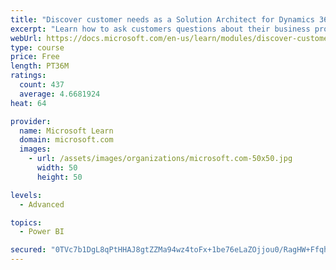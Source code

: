 ```yaml
---
title: "Discover customer needs as a Solution Architect for Dynamics 365 and Power Platform"
excerpt: "Learn how to ask customers questions about their business processes and feature requirements to create a viable solution."
webUrl: https://docs.microsoft.com/en-us/learn/modules/discover-customer-needs/
type: course
price: Free
length: PT36M
ratings:
  count: 437
  average: 4.6681924
heat: 64

provider:
  name: Microsoft Learn
  domain: microsoft.com
  images:
    - url: /assets/images/organizations/microsoft.com-50x50.jpg
      width: 50
      height: 50

levels:
  - Advanced

topics:
  - Power BI

secured: "0TVc7b1DgL8qPtHHAJ8gtZZMa94wz4toFx+1be76eLaZOjjou0/RagHW+FfqhKS9vzfSUi67h5fs1xzEZ0RQ4HHVH4k455ZK0Co12kEQw44Tgx7Vj14JY1/PWq758+8eUFrT1i5AtDOdi1/A4oq4uNE7PEUbcafVbe55TartYEiMBiY8DQyFdAU9FlFhXPyh93aqGlmqfi3bHWzn+dWPkKoJrVuqqWnWu9ZTRn4q4wtm2D/FFg3/r5ZYDNJLNy+tga+Sl+5BZtOWoivnvnACaoHN38YDTGoD3EPB8hF61KXKUQl12rhVBhjM14yYqgMPECobdRG2mW11qF6v349EJ8ie6eA5RCqLcc+DbI5FjNLY1vFrNruk6hvlNIh+GMlH/n6PWWAcV+JExLRO/Pr1IA==;c0/oHW9E1aq9joYQRgE8sg=="
---
```


